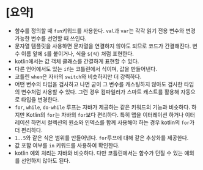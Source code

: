 # [요약]

- 함수를 정의할 때 `fun`키워드를 사용한다. `val`과 `var`는 각각 읽기 전용 변수와 변경 가능한 변수를 선언할 때 쓰인다.
- 문자열 템플릿을 사용하면 문자열을 연결하지 않아도 되므로 코드가 간결해진다. 변수 이름 앞에 `$`를 붙이거나, 식을 `${식}` 처럼 표현한다.
- kotlin에서는 값 객체 클래스를 간결하게 표현할 수 있다.
- 다른 언어에서도 있는 `if`는 코틀린에서 식이며, 값을 만들어낸다.
- 코틀린 `when`은 자바의 `switch`와 비슷하지만 더 강력하다.
- 어떤 변수의 타입을 검사하고 나면 굳이 그 변수를 캐스팅하지 않아도 검사한 타입의 변수처럼 사용할 수 있다. 그런 경우 컴파일러가 스마트 캐스트를 활용해 자동으로 타입을 변경한다.
- `for`, `while`, `do-while` 루프는 자바가 제공하는 같은 키워드의 기능과 비슷하다. 하지만 Kotlin의 `for`는 자바의 `for`보다 편리하다. 특히 맵을 이터레이션 하거나 이터레이션 하면서 컬렉션의 원소와 인덱스를 함께 사용해야 하는 경우 kotlin의 `for`가 더 편리하다.
- `1..5`와 같은 식은 범위를 만들어낸다. `for`루프에 대해 같은 추상화를 제공한다.
- 값 포함 여부를 `in` 키워드를 사용하여 확인한다.
- kotlin 예외 처리는 자바와 비슷하다. 다만 코틀린에서는 함수가 던질 수 있는 예외를 선언하지 않아도 된다.